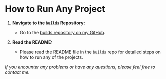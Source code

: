 # How to Run Any Project

1. **Navigate to the `builds` Repository:**
   - Go to the [builds repository on my GitHub](https://github.com/HerreroRocher/builds).

2. **Read the README:**
   - Please read the README file in the `builds` repo for detailed steps on how to run any of the projects.

*If you encounter any problems or have any questions, please feel free to contact me.*
